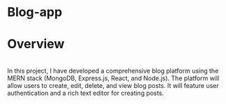 # Blog-app
# Overview
<br/>
In this project, I have developed a comprehensive blog platform using the MERN stack
(MongoDB, Express.js, React, and Node.js). The platform will allow users to create, edit,
delete, and view blog posts. It will feature user authentication and a
rich text editor for creating posts.